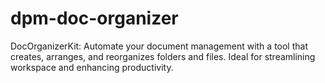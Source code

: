 # dpm-doc-organizer
DocOrganizerKit: Automate your document management with a tool that creates, arranges, and reorganizes folders and files. Ideal for streamlining workspace and enhancing productivity.
